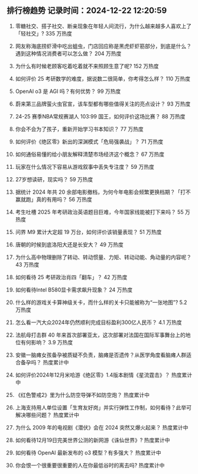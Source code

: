 
## 排行榜趋势 记录时间：2024-12-22 12:20:59
  
  1. 零糖社交、搭子社交、断亲现象在年轻人间流行，为什么越来越多人喜欢上了「轻社交」? 335 万热度
    
  2. 网友称海底捞虾滑中吃出蛆虫，门店回应称是黑虎虾虾筋部分，到底是什么？遇到这种情况消费者可以怎么做？ 204 万热度
    
  3. 为什么有时候老顾客吃着吃着就不来照顾生意了呢? 152 万热度
    
  4. 如何评价 25 考研数学的难度，据说数二很简单，你考得怎么样？ 110 万热度
    
  5. OpenAI o3 是 AGI 吗？有何优势？ 99 万热度
    
  6. 蔚来第三品牌萤火虫官宣，该车型都有哪些值得关注的亮点设计？ 93 万热度
    
  7. 24-25 赛季NBA常规赛湖人 103:99 国王，如何评价这场比赛？ 88 万热度
    
  8. 你会不会为了孩子，重新开始学习书本知识？ 77 万热度
    
  9. 如何评价《绝区零》新出的深渊模式「危局强袭战」？ 71 万热度
    
  10. 如何通俗易懂的给小朋友解释清楚市场经济这个概念？ 67 万热度
    
  11. 玩家在什么情况下容易从游戏叙事中丢失专注度？ 59 万热度
    
  12. 27岁想读研，现实吗？ 59 万热度
    
  13. 据统计 2024 年共 20 余部电影撤档，为何今年电影会频繁更换档期？「打不赢就跑」真的有用吗？ 56 万热度
    
  14. 考生吐槽 2025 年考研政治英语题目巨难，今年国家线能被打下来吗？ 55 万热度
    
  15. 问界 M9 累计大定超 19 万台，如何评价该销量表现？ 51 万热度
    
  16. 唐朝的时候到底洛阳大还是长安大？ 49 万热度
    
  17. 为什么高中物理删除了转动、转动惯量、力矩、转动动能、角动量的内容呢？ 43 万热度
    
  18. 如何看待 25 考研政治肖四「翻车」？ 42 万热度
    
  19. 如何看待Intel B580显卡需求飙升现象？ 24 万热度
    
  20. 什么样的游戏关卡算神级关卡，而什么样的关卡只能被称为“一张地图”? 5.2 万热度
    
  21. 怎么看一汽大众2024年仍然顺利完成目标盈利300亿人民币？ 4.1 万热度
    
  22. 法航母打击群 40 年来首次部署亚太，这次部署对法国在国际军事舞台上的地位有何影响？ 3.9 万热度
    
  23. 安徽一脑瘫女孩备孕被质疑不负责，脑瘫是否遗传？从医学角度看脑瘫人群适合备孕吗？ 热度累计中
    
  24. 如何评价2024年12月米哈游《绝区零》1.4版本剧情《星流霆击》？ 热度累计中
    
  25. 《红色警戒2》里为什么防空导弹不如防空炮？ 热度累计中
    
  26. 上海支持用人单位设置「生育友好岗」并实行弹性工作制，如何看待？此举可解决哪些问题？ 热度累计中
    
  27. 为什么 2009 年的电视剧《潜伏》会在 2024 突然又爆火起来？ 热度累计中
    
  28. 如何看待12月19日完美世界公测的新网游《诛仙世界》? 热度累计中
    
  29. 如何看待 OpenAI 最新发布的 o3 模型？有多强大？ 热度累计中
    
  30. 你会恨一个很重要很重要的人在你最低谷时的离去吗? 热度累计中
    